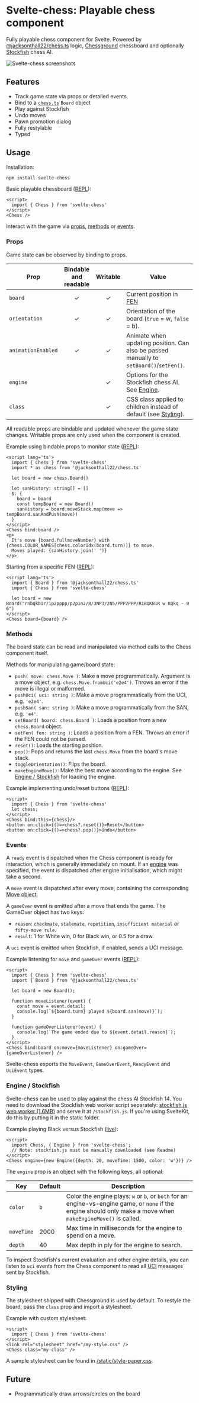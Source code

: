 # Svelte-chess: Playable chess component 

Fully playable chess component for Svelte.
Powered by
[@jacksonthall22/chess.ts](https://www.npmjs.com/package/@jacksonthall22/chess.ts) logic,
[Chessground](https://github.com/lichess-org/chessground) chessboard
and optionally [Stockfish](https://github.com/official-stockfish/Stockfish) chess AI.

![Svelte-chess screenshots](https://github.com/gtim/svelte-chess/blob/main/static/screenshot.png?raw=true)

## Features

* Track game state via props or detailed events
* Bind to a [`chess.ts`](https://www.npmjs.com/package/@jacksonthall22/chess.ts) `Board` object
* Play against Stockfish
* Undo moves
* Pawn promotion dialog
* Fully restylable
* Typed

## Usage 

Installation:

```sh
npm install svelte-chess
```

Basic playable chessboard ([REPL](https://svelte.dev/repl/b1a489538165489aa2720a65b476a58b?version=3.59.1)):

```svelte
<script>
  import { Chess } from 'svelte-chess'
</script>    
<Chess />
```

Interact with the game via [props](#props), [methods](#methods) or [events](#events).

### Props

Game state can be observed by binding to props. 

| Prop               | Bindable and readable | Writable | Value                                                                                    |
| ------------------ | :-------------------: | :------: | -----------------------------------------------------------------------------------------|
| `board`            |           ✓           |    ✓     | Current position in [FEN](https://www.chessprogramming.org/Forsyth-Edwards_Notation)    |
| `orientation`      |           ✓           |    ✓     | Orientation of the board (`true` = w, `false` = b).                                     |
| `animationEnabled` |           ✓           |    ✓     | Animate when updating position. Can also be passed manually to `setBoard()`/`setFen()`. |
| `engine`           |                       |    ✓     | Options for the Stockfish chess AI. See [Engine](#engine--stockfish).                   |
| `class`            |                       |    ✓     | CSS class applied to children instead of default (see [Styling](#styling)).             |

All readable props are bindable and updated whenever the game state changes.
Writable props are only used when the component is created.

Example using bindable props to monitor state ([REPL](https://svelte.dev/repl/d0ec69dde1f84390ac8b4d5746db9505?version=3.59.1)):

```svelte
<script lang='ts'>
  import { Chess } from 'svelte-chess'
  import * as chess from '@jacksonthall22/chess.ts'

  let board = new chess.Board()

  let sanHistory: string[] = []
  $: {
    board = board
    const tempBoard = new Board()
    sanHistory = board.moveStack.map(move => tempBoard.sanAndPush(move))
  }
</script>
<Chess bind:board />
<p>
  It's move {board.fullmoveNumber} with {chess.COLOR_NAMES[chess.colorIdx(board.turn)]} to move.
  Moves played: {sanHistory.join(' ')}
</p>
```

Starting from a specific FEN ([REPL](https://svelte.dev/repl/ebce18a71d774b2db987abc71f45648a?version=3.59.1)):

```svelte
<script lang='ts'>
  import { Board } from '@jacksonthall22/chess.ts'
  import { Chess } from 'svelte-chess'

  let board = new Board("rnbqkb1r/1p2pppp/p2p1n2/8/3NP3/2N5/PPP2PPP/R1BQKB1R w KQkq - 0 6")
</script>
<Chess board={board} />
```

### Methods

The board state can be read and manipulated via method calls to the Chess component itself. 


Methods for manipulating game/board state:

* `push( move: chess.Move )`: Make a move programmatically. Argument is a move object, e.g. `chess.Move.fromUci('e2e4')`. Throws an error if the move is illegal or malformed.
* `pushUci( uci: string )`: Make a move programmatically from the UCI, e.g. `'e2e4'`.
* `pushSan( san: string )`: Make a move programmatically from the SAN, e.g. `'e4'`.
* `setBoard( board: chess.Board )`: Loads a position from a new `chess.Board` object.
* `setFen( fen: string )`: Loads a position from a FEN. Throws an error if the FEN could not be parsed.
* `reset()`: Loads the starting position.
* `pop()`: Pops and returns the last `chess.Move` from the board's move stack.
* `toggleOrientation()`: Flips the board.
* `makeEngineMove()`: Make the best move according to the engine. See [Engine / Stockfish](#engine--stockfish) for loading the engine.

Example implementing undo/reset buttons ([REPL](https://svelte.dev/repl/7dd7b6454b12466e90ac78a842151311?version=3.59.1)):

```svelte
<script>
  import { Chess } from 'svelte-chess'
  let chess;
</script>    
<Chess bind:this={chess}/>
<button on:click={()=>chess?.reset()}>Reset</button>
<button on:click={()=>chess?.pop()}>Undo</button>
```

### Events

A `ready` event is dispatched when the Chess component is ready for interaction,
which is generally immediately on mount. If an [engine](#engine--stockfish) was
specified, the event is dispatched after engine initialisation, which might take
a second.

A `move` event is dispatched after every move, containing the corresponding [Move object](#move).

A `gameOver` event is emitted after a move that ends the game. The GameOver object has two keys:
* `reason`: `checkmate`, `stalemate`, `repetition`, `insufficient material` or `fifty-move rule`.
* `result`: 1 for White win, 0 for Black win, or 0.5 for a draw.

A `uci` event is emitted when Stockfish, if enabled, sends a UCI message.

Example listening for `move` and `gameOver` events ([REPL](https://svelte.dev/repl/6fc2874d1a594d76aede4834722e4f83?version=3.59.1)):

```svelte
<script>
  import { Chess } from 'svelte-chess'
  import { Board } from '@jacksonthall22/chess.ts'
  
  let board = new Board();

  function moveListener(event) {
    const move = event.detail;
    console.log(`${board.turn} played ${board.san(move)}`);
  }

  function gameOverListener(event) {
    console.log(`The game ended due to ${event.detail.reason}`);
  }
</script>
<Chess bind:board on:move={moveListener} on:gameOver={gameOverListener} />
```

Svelte-chess exports the `MoveEvent`, `GameOverEvent`, `ReadyEvent` and `UciEvent` types.

### Engine / Stockfish

Svelte-chess can be used to play against the chess AI Stockfish 14. You need to download the Stockfish web worker script separately: [stockfish.js web worker (1.6MB)](https://raw.githubusercontent.com/gtim/svelte-chess/stockfish/static/stockfish.js) and serve it at `/stockfish.js`. If you're using SvelteKit, do this by putting it in the static folder.

Example playing Black versus Stockfish ([live](https://gtim.github.io/svelte-chess/stockfish)):

```svelte
<script>
  import Chess, { Engine } from 'svelte-chess';
  // Note: stockfish.js must be manually downloaded (see Readme)
</script>
<Chess engine={new Engine({depth: 20, moveTime: 1500, color: 'w'})} />
```

The `engine` prop is an object with the following keys, all optional:

| Key         | Default | Description                                                                 |
| ----------- | ------- | --------------------------------------------------------------------------- |
| `color`     | `b`     | Color the engine plays: `w` or `b`, or `both` for an engine-vs-engine game, or `none` if the engine should only make a move when `makeEngineMove()` is called. | 
| `moveTime`  | 2000    | Max time in milliseconds for the engine to spend on a move.                 |
| `depth`     | 40      | Max depth in ply for the engine to search.                                  |

To inspect Stockfish's current evaluation and other engine details, you can listen to `uci` events from the Chess component to read all [UCI](https://www.chessprogramming.org/UCI) messages sent by Stockfish.

### Styling

The stylesheet shipped with Chessground is used by default. To restyle the 
board, pass the `class` prop and import a stylesheet.

Example with custom stylesheet:

```svelte
<script>
  import { Chess } from 'svelte-chess'
</script>
<link rel="stylesheet" href="/my-style.css" />
<Chess class="my-class" />
```

A sample stylesheet can be found in [/static/style-paper.css](https://github.com/gtim/svelte-chess/blob/main/static/style-paper.css).

## Future

* Programmatically draw arrows/circles on the board

